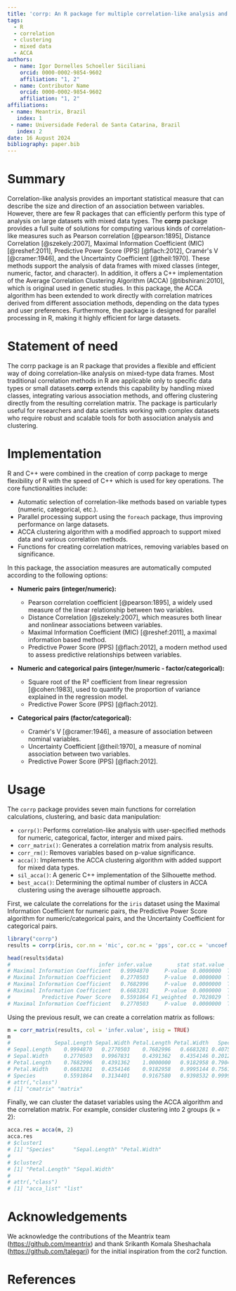 ```yaml
---
title: 'corrp: An R package for multiple correlation-like analysis and clustering in mixed data'
tags:
  - R
  - correlation
  - clustering
  - mixed data
  - ACCA
authors:
  - name: Igor Dornelles Schoeller Siciliani
    orcid: 0000-0002-9854-9602
    affiliation: "1, 2"
  - name: Contributor Name
    orcid: 0000-0002-9854-9602
    affiliation: "1, 2"
affiliations:
 - name: Meantrix, Brazil
   index: 1
 - name: Universidade Federal de Santa Catarina, Brazil
   index: 2
date: 16 August 2024
bibliography: paper.bib
---
```


# Summary

Correlation-like analysis provides an important statistical measure that can describe the size and direction of an association between variables. However, there are few R packages that can efficiently perform this type of analysis on large datasets with mixed data types. The **corrp** package provides a full suite of solutions for computing various kinds of correlation-like measures such as Pearson correlation [@pearson:1895], Distance Correlation [@szekely:2007], Maximal Information Coefficient (MIC) [@reshef:2011], Predictive Power Score (PPS) [@flach:2012], Cramér's V [@cramer:1946], and the Uncertainty Coefficient [@theil:1970]. These methods support the analysis of data frames with mixed classes (integer, numeric, factor, and character). In addition, it offers a C++ implementation of the Average Correlation Clustering Algorithm (ACCA) [@tibshirani:2010], which is original used in genetic studies. In this package, the ACCA algorithm has been extended to work directly with correlation matrices derived from different association methods, depending on the data types and user preferences. Furthermore, the package is designed for parallel processing in R, making it highly efficient for large datasets.



# Statement of need

The corrp package is an R package that provides a flexible and efficient way of doing correlation-like analysis on mixed-type data frames. Most traditional correlation methods in R are applicable only to specific data types or small datasets.**corrp** extends this capability by handling mixed classes, integrating various association methods, and offering clustering directly from the resulting correlation matrix. The package is particularly useful for researchers and data scientists working with complex datasets who require robust and scalable tools for both association analysis and clustering.


# Implementation

R and C++ were combined in the creation of corrp package to merge flexibility of R with the speed of C++ which is used for key operations. The core functionalities include:

- Automatic selection of correlation-like methods based on variable types (numeric, categorical, etc.).
- Parallel processing support using the `foreach` package, thus improving performance on large datasets.
- ACCA clustering algorithm with a modified approach to support mixed data and various correlation methods.
- Functions for creating correlation matrices, removing variables based on significance.

In this package, the association measures are automatically computed according to the following options:

- **Numeric pairs (integer/numeric):**
  - Pearson correlation coefficient [@pearson:1895], a widely used measure of the linear relationship between two variables.
  - Distance Correlation [@szekely:2007], which measures both linear and nonlinear associations between variables.
  - Maximal Information Coefficient (MIC) [@reshef:2011], a maximal information based method.
  - Predictive Power Score (PPS) [@flach:2012], a modern method used to assess predictive relationships between variables.

- **Numeric and categorical pairs (integer/numeric - factor/categorical):**
  - Square root of the R² coefficient from linear regression [@cohen:1983], used to quantify the proportion of variance explained in the regression model.
  - Predictive Power Score (PPS) [@flach:2012].

- **Categorical pairs (factor/categorical):**
  - Cramér's V [@cramer:1946], a measure of association between nominal variables.
  - Uncertainty Coefficient [@theil:1970], a measure of nominal association between two variables.
  - Predictive Power Score (PPS) [@flach:2012].



# Usage

The `corrp` package provides seven main functions for correlation calculations, clustering, and basic data manipulation:


- `corrp()`: Performs correlation-like analysis with user-specified methods for numeric, categorical, factor, interger and mixed pairs.
- `corr_matrix()`: Generates a correlation matrix from analysis results.
- `corr_rm()`: Removes variables based on p-value significance.
- `acca()`: Implements the ACCA clustering algorithm with added support for mixed data types.
- `sil_acca()`: A generic C++ implementation of the Silhouette method.
- `best_acca()`: Determining the optimal number of clusters in ACCA clustering using the average silhouette approach.


First, we calculate the correlations for the `iris` dataset using the Maximal Information Coefficient for numeric pairs, the Predictive Power Score algorithm for numeric/categorical pairs, and the Uncertainty Coefficient for categorical pairs.

```r
library("corrp")
results = corrp(iris, cor.nn = 'mic', cor.nc = 'pps', cor.cc = 'uncoef', n.cores = 2, verbose = FALSE)

head(results$data)
#                            infer infer.value        stat stat.value  isig msg         varx         vary
# Maximal Information Coefficient   0.9994870     P-value  0.0000000  TRUE     Sepal.Length Sepal.Length
# Maximal Information Coefficient   0.2770503     P-value  0.0000000  TRUE     Sepal.Length  Sepal.Width
# Maximal Information Coefficient   0.7682996     P-value  0.0000000  TRUE     Sepal.Length Petal.Length
# Maximal Information Coefficient   0.6683281     P-value  0.0000000  TRUE     Sepal.Length  Petal.Width
#          Predictive Power Score   0.5591864 F1_weighted  0.7028029  TRUE     Sepal.Length      Species
# Maximal Information Coefficient   0.2770503     P-value  0.0000000  TRUE      Sepal.Width Sepal.Length
```


Using the previous result, we can create a correlation matrix as follows:

```r
m = corr_matrix(results, col = 'infer.value', isig = TRUE)
m
#              Sepal.Length Sepal.Width Petal.Length Petal.Width   Species
# Sepal.Length    0.9994870   0.2770503    0.7682996   0.6683281 0.4075487
# Sepal.Width     0.2770503   0.9967831    0.4391362   0.4354146 0.2012876
# Petal.Length    0.7682996   0.4391362    1.0000000   0.9182958 0.7904907
# Petal.Width     0.6683281   0.4354146    0.9182958   0.9995144 0.7561113
# Species         0.5591864   0.3134401    0.9167580   0.9398532 0.9999758
# attr(,"class")
# [1] "cmatrix" "matrix" 

```

Finally, we can cluster the dataset variables using the ACCA algorithm and the correlation matrix. For example, consider clustering into 2 groups (k = 2):

```r
acca.res = acca(m, 2)
acca.res
# $cluster1
# [1] "Species"      "Sepal.Length" "Petal.Width" 
# 
# $cluster2
# [1] "Petal.Length" "Sepal.Width" 
# 
# attr(,"class")
# [1] "acca_list" "list"     

```


# Acknowledgements

We acknowledge the contributions of the Meantrix team (https://github.com/meantrix) and thank Srikanth Komala Sheshachala (https://github.com/talegari) for the initial inspiration from the cor2 function.

# References


